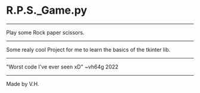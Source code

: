 # R.P.S._Game.py

-------------------------------------

Play some Rock paper scissors.

-------------------------------------

Some realy cool Project for me to learn the basics of the tkinter lib.

-------------------------------------

"Worst code I've ever seen xD" ~vh64g 2022

-------------------------------------
Made by V.H.

